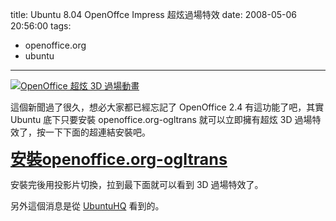 title: Ubuntu 8.04 OpenOffce Impress 超炫過場特效
date: 2008-05-06 20:56:00
tags: 
- openoffice.org
- ubuntu
---

[![OpenOffice 超炫 3D 過場動畫](http://farm3.static.flickr.com/2027/2470166965_ceb9b52184.jpg)](http://www.flickr.com/photos/yurenju/2470166965/ "Flickr 上 yurenju 的 OpenOffice 超炫 3D 過場動畫")

這個新聞過了很久，想必大家都已經忘記了 OpenOffice 2.4 有這功能了吧，其實 Ubuntu 底下只要安裝 openoffice.org-ogltrans 就可以立即擁有超炫 3D 過場特效了，按一下下面的超連結安裝吧。

<span style="font-weight: bold;font-size:180%;" >[安裝openoffice.org-ogltrans](apt:openoffice.org-ogltrans)</span>

安裝完後用投影片切換，拉到最下面就可以看到 3D 過場特效了。

另外這個消息是從 [UbuntuHQ](http://www.ubuntuhq.com/content/install-3d-transitions-openoffice-2.4-0) 看到的。